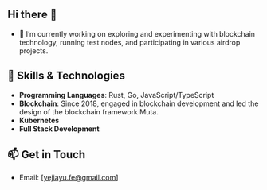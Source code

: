 ## Hi there 👋

- 🔭  I’m currently working on exploring and experimenting with blockchain technology, running test nodes, and participating in various airdrop projects.
  
## 🔧 Skills & Technologies
- **Programming Languages**: Rust, Go, JavaScript/TypeScript
- **Blockchain**: Since 2018, engaged in blockchain development and led the design of the blockchain framework Muta.
- **Kubernetes**
- **Full Stack Development**

## 📫 Get in Touch
- Email: [yejiayu.fe@gmail.com]
<!--
**yejiayu/yejiayu** is a ✨ _special_ ✨ repository because its `README.md` (this file) appears on your GitHub profile.

Here are some ideas to get you started:

- 🔭 I’m currently working on ...
- 🌱 I’m currently learning ...
- 👯 I’m looking to collaborate on ...
- 🤔 I’m looking for help with ...
- 💬 Ask me about ...
- 📫 How to reach me: ...
- 😄 Pronouns: ...
- ⚡ Fun fact: ...
-->
